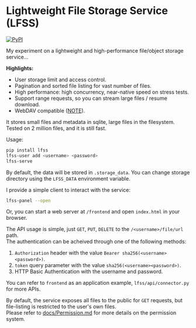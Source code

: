 # Lightweight File Storage Service (LFSS)
[![PyPI](https://img.shields.io/pypi/v/lfss)](https://pypi.org/project/lfss/)

My experiment on a lightweight and high-performance file/object storage service...  

**Highlights:**

- User storage limit and access control.
- Pagination and sorted file listing for vast number of files.  
- High performance: high concurrency, near-native speed on stress tests.
- Support range requests, so you can stream large files / resume download.
- WebDAV compatible ([NOTE](./docs/Webdav.md)).

It stores small files and metadata in sqlite, large files in the filesystem.  
Tested on 2 million files, and it is still fast.

Usage: 
```sh
pip install lfss
lfss-user add <username> <password>
lfss-serve
```

By default, the data will be stored in `.storage_data`. 
You can change storage directory using the `LFSS_DATA` environment variable.

I provide a simple client to interact with the service: 
```sh
lfss-panel --open
```
Or, you can start a web server at `/frontend` and open `index.html` in your browser. 

The API usage is simple, just `GET`, `PUT`, `DELETE` to the `/<username>/file/url` path.  
The authentication can be acheived through one of the following methods:
1. `Authorization` header with the value `Bearer sha256(<username><password>)`.
2. `token` query parameter with the value `sha256(<username><password>)`.
3. HTTP Basic Authentication with the username and password. 

You can refer to `frontend` as an application example, `lfss/api/connector.py` for more APIs. 

By default, the service exposes all files to the public for `GET` requests, 
but file-listing is restricted to the user's own files.  
Please refer to [docs/Permission.md](./docs/Permission.md) for more details on the permission system.